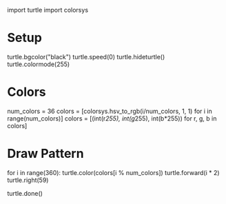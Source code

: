 import turtle
import colorsys

# Setup
turtle.bgcolor("black")
turtle.speed(0)
turtle.hideturtle()
turtle.colormode(255)

# Colors
num_colors = 36
colors = [colorsys.hsv_to_rgb(i/num_colors, 1, 1) for i in range(num_colors)]
colors = [(int(r*255), int(g*255), int(b*255)) for r, g, b in colors]

# Draw Pattern
for i in range(360):
    turtle.color(colors[i % num_colors])
    turtle.forward(i * 2)
    turtle.right(59)

turtle.done()
